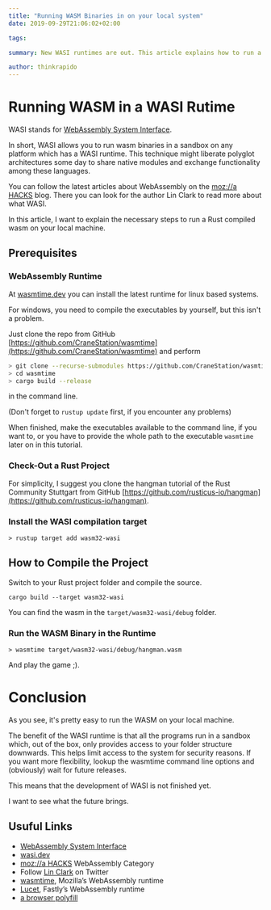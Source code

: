 ```yaml
---
title: "Running WASM Binaries in on your local system"
date: 2019-09-29T21:06:02+02:00

tags:

summary: New WASI runtimes are out. This article explains how to run a wasm binary on a local machine.

author: thinkrapido
---
```


# Running WASM in a WASI Rutime

WASI stands for [WebAssembly System Interface](https://github.com/CraneStation/wasmtime/blob/master/docs/WASI-overview.md).

In short, WASI allows you to run wasm binaries in a sandbox on any platform which has a WASI runtime. This technique might liberate polyglot architectures some day to share native modules and exchange functionality among these languages.

You can follow the latest articles about WebAssembly on the [moz://a HACKS](https://hacks.mozilla.org/category/webassembly/) blog. There you can look for the author Lin Clark to read more about what WASI.

In this article, I want to explain the necessary steps to run a Rust compiled wasm on your local machine.

## Prerequisites

### WebAssembly Runtime

At [wasmtime.dev](https://wasmtime.dev/) you can install the latest runtime for linux based systems.

For windows, you need to compile the executables by yourself, but this isn't a problem.

Just clone the repo from GitHub [https://github.com/CraneStation/wasmtime](https://github.com/CraneStation/wasmtime) and perform

```bash
> git clone --recurse-submodules https://github.com/CraneStation/wasmtime.git
> cd wasmtime
> cargo build --release
```

in the command line.

(Don't forget to ```rustup update``` first, if you encounter any problems)

When finished, make the executables available to the command line, if you want to, or you have to provide the whole path to the executable ```wasmtime``` later on in this tutorial.

### Check-Out a Rust Project

For simplicity, I suggest you clone the hangman tutorial of the Rust Community Stuttgart from GitHub [https://github.com/rusticus-io/hangman](https://github.com/rusticus-io/hangman).

### Install the WASI compilation target

```
> rustup target add wasm32-wasi
```

## How to Compile the Project

Switch to your Rust project folder and compile the source.

```
cargo build --target wasm32-wasi
```

You can find the wasm in the ```target/wasm32-wasi/debug``` folder.

### Run the WASM Binary in the Runtime

```
> wasmtime target/wasm32-wasi/debug/hangman.wasm
```

And play the game ;).

# Conclusion

As you see, it's pretty easy to run the WASM on your local machine.

The benefit of the WASI runtime is that all the programs run in a sandbox which, out of the box, only provides access to your folder structure downwards. This helps limit access to the system for security reasons. If you want more flexibility, lookup the wasmtime command line options and (obviously) wait for future releases.

This means that the development of WASI is not finished yet.

I want to see what the future brings.

## Usuful Links

- [WebAssembly System Interface](https://github.com/CraneStation/wasmtime/blob/master/docs/WASI-overview.md)
- [wasi.dev](https://wasi.dev/)
- [moz://a HACKS](https://hacks.mozilla.org/category/webassembly/) WebAssembly Category
- Follow [Lin Clark](https://twitter.com/linclark) on Twitter
- [wasmtime](https://github.com/CraneStation/wasmtime), Mozilla’s WebAssembly runtime
- [Lucet](https://www.fastly.com/blog/announcing-lucet-fastly-native-webassembly-compiler-runtime), Fastly’s WebAssembly runtime
- [a browser polyfill](https://wasi.dev/polyfill/)
